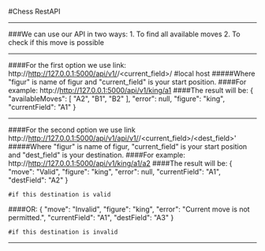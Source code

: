 #Chess RestAPI
***
###We can use our API in two ways:
    1. To find all available moves 
    2. To check if this move is possible

***
####For the first option we use link:
    http://http://127.0.0.1:5000/api/v1/<figur>/<current_field>/
    #local host
#####Where "figur" is name of figur and "current_field" is your start position.
####For example:
    http://http://127.0.0.1:5000/api/v1/king/a1
####The result will be:
    {
    "availableMoves": [
        "A2",
        "B1",
        "B2"
    ],
    "error": null,
    "figure": "king",
    "currentField": "A1"
    }
***
####For the second option we use link
     http://http://127.0.0.1:5000/api/v1/api/v1/<figur>/<current_field>/<dest_field>'
#####Where "figur" is name of figur, "current_field" is your start position and "dest_field" is your destination.
####For example:
    http://http://127.0.0.1:5000/api/v1/king/a1/a2
####The result will be:
    {
    "move": "Valid",
    "figure": "king",
    "error": null,
    "currentField": "A1",
    "destField": "A2"
    }
    
    #if this destination is valid

####OR:
    {
    "move": "Invalid",
    "figure": "king",
    "error": "Current move is not permitted.",
    "currentField": "A1",
    "destField": "A3"
    }

    #if this destination is invalid
----
    




